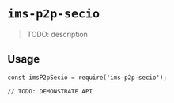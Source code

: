 # `ims-p2p-secio`

> TODO: description

## Usage

```
const imsP2pSecio = require('ims-p2p-secio');

// TODO: DEMONSTRATE API
```
